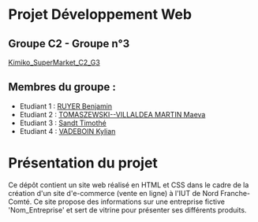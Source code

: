 # Projet Développement Web 

## Groupe C2 - Groupe n°3

[Kimiko_SuperMarket_C2_G3](https://benj-ruy.github.io/ProjetDevWeb_C2_G3.github.io/)

## Membres du groupe : 

- Etudiant 1 : [RUYER Benjamin](mailto:benjamin.ruyer@edu.univ-fcomte.fr?subject=ProjetDevWeb_C2_G3)
- Etudiant 2 : [TOMASZEWSKI--VILLALDEA MARTIN Maeva](mailto:maeva.tomaszewski--villaldea_martin@edu.univ-fcomte.fr?subject=ProjetDevWeb_C2_G3)
- Etudiant 3 : [Sandt Timothé](mailto:timothe.sandt@edu.univ-fcomte.fr?subject=ProjetDevWeb_C2_G3) 
- Etudiant 4 : [VADEBOIN Kylian](mailto:kylian.vadeboin@edu.univ-fcomte.fr?subject=ProjetDevWeb_C2_G3)


# Présentation du projet

Ce dépôt contient un site web réalisé en HTML et CSS dans le cadre de la création d'un site d'e-commerce (vente en ligne) à l'IUT de Nord Franche-Comté. Ce site propose des informations sur une entreprise fictive 'Nom_Entreprise' et sert de vitrine pour présenter ses différents produits.
